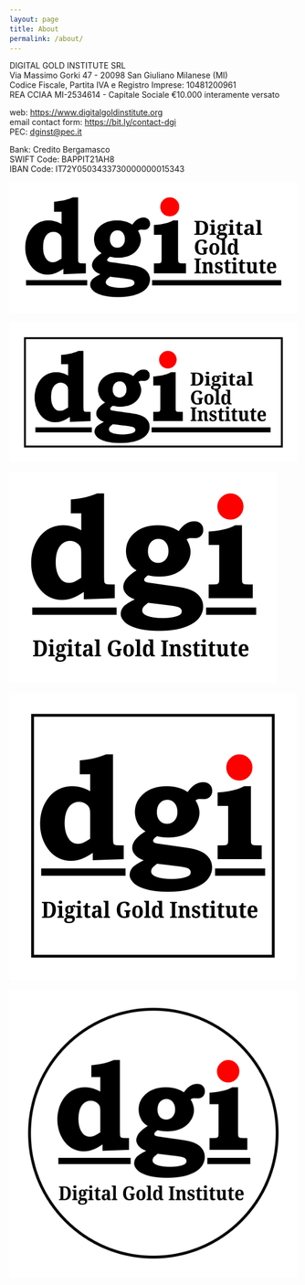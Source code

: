 ```yaml
---
layout: page
title: About
permalink: /about/
---
```


DIGITAL GOLD INSTITUTE SRL  
Via Massimo Gorki 47 - 20098 San Giuliano Milanese (MI)  
Codice Fiscale, Partita IVA e Registro Imprese: 10481200961  
REA CCIAA MI-2534614 - Capitale Sociale €10.000 interamente versato

web: <https://www.digitalgoldinstitute.org>  
email contact form: <https://bit.ly/contact-dgi>  
PEC: [dginst@pec.it](mailto:dginst@pec.it)

Bank: Credito Bergamasco  
SWIFT Code: BAPPIT21AH8  
IBAN Code: IT72Y0503433730000000015343

![Digital Gold Institute SVG Logo](/images/logo/dgi-hor-georgia.svg)

![Digital Gold Institute SVG Logo](/images/logo/dgi-hor-square-georgia.svg)

![Digital Gold Institute SVG Logo](/images/logo/dgi-simple-georgia.svg)

![Digital Gold Institute SVG Logo](/images/logo/dgi-square-georgia.svg)

![Digital Gold Institute SVG Logo](/images/logo/dgi-round-georgia.svg)

